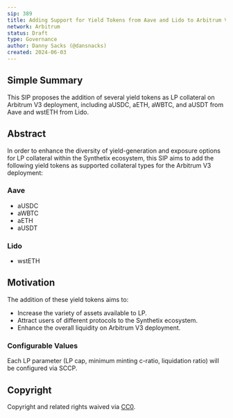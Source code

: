 ```yaml
---
sip: 389
title: Adding Support for Yield Tokens from Aave and Lido to Arbitrum V3 LP
network: Arbitrum
status: Draft
type: Governance
author: Danny Sacks (@dansnacks)
created: 2024-06-03
---
```


## Simple Summary

This SIP proposes the addition of several yield tokens as LP collateral on Arbitrum V3 deployment, including aUSDC, aETH, aWBTC, and aUSDT from Aave and wstETH from Lido.

## Abstract

In order to enhance the diversity of yield-generation and exposure options for LP collateral within the Synthetix ecosystem, this SIP aims to add the following yield tokens as supported collateral types for the Arbitrum V3 deployment:

### Aave
- aUSDC
- aWBTC
- aETH
- aUSDT

### Lido
- wstETH

## Motivation

The addition of these yield tokens aims to:
- Increase the variety of assets available to LP.
- Attract users of different protocols to the Synthetix ecosystem.
- Enhance the overall liquidity on Arbitrum V3 deployment.

### Configurable Values

Each LP parameter (LP cap, minimum minting c-ratio, liquidation ratio) will be configured via SCCP.

## Copyright

Copyright and related rights waived via [CC0](https://creativecommons.org/publicdomain/zero/1.0/).
